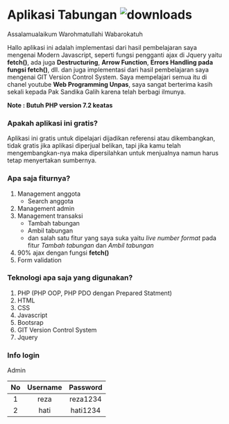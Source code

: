 # Aplikasi Tabungan ![downloads](https://img.shields.io/badge/Version-0.1-brightgreen)
Assalamualaikum Warohmatullahi Wabarokatuh

Hallo aplikasi ini adalah implementasi dari hasil pembelajaran saya mengenai Modern Javascript, seperti fungsi pengganti ajax di Jquery yaitu **fetch()**, ada juga **Destructuring**, **Arrow Function**, **Errors Handling pada fungsi fetch()**, dll. dan juga implementasi dari hasil pembelajaran saya mengenai GIT Version Control System. Saya mempelajari semua itu di chanel youtube **Web Programming Unpas**, saya sangat berterima kasih sekali kepada Pak Sandika Galih karena telah berbagi ilmunya.

**Note : Butuh PHP version 7.2 keatas**

### Apakah aplikasi ini gratis?
Aplikasi ini gratis untuk dipelajari dijadikan referensi atau dikembangkan, tidak gratis jika aplikasi diperjual belikan, tapi jika kamu telah mengembangkan-nya maka dipersilahkan untuk menjualnya namun harus tetap menyertakan sumbernya.

### Apa saja fiturnya?
1. Management anggota
	- Search anggota
2. Management admin
3. Management transaksi 
	- Tambah tabungan
	- Ambil tabungan
	- dan salah satu fitur yang saya suka yaitu *live number format* pada fitur *Tambah tabungan* dan *Ambil tabungan*
4. 90% ajax dengan fungsi **fetch()**
5. Form validation

### Teknologi apa saja yang digunakan?
1. PHP (PHP OOP, PHP PDO dengan Prepared Statment)
2. HTML
3. CSS
4. Javascript
5. Bootsrap
6. GIT Version Control System
7. Jquery

### Info login
Admin 

**No**|**Username**|**Password**
:----:|:----:|:----:
1|reza|reza1234
2|hati|hati1234
